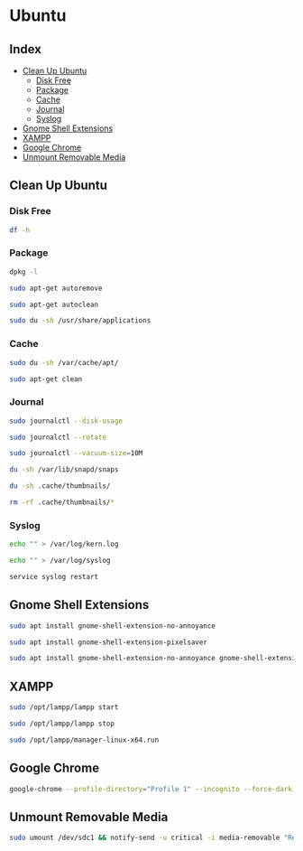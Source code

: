 # Ubuntu

## Index
* [Clean Up Ubuntu](https://github.com/almaduri/ubuntu#clean-up-ubuntu)
  * [Disk Free](https://github.com/almaduri/ubuntu#disk-free)
  * [Package](https://github.com/almaduri/ubuntu#package)
  * [Cache](https://github.com/almaduri/ubuntu#cache)
  * [Journal](https://github.com/almaduri/ubuntu#journal)
  * [Syslog](https://github.com/almaduri/ubuntu#syslog)
* [Gnome Shell Extensions](https://github.com/almaduri/ubuntu#gnome-shell-extensions)
* [XAMPP](https://github.com/almaduri/ubuntu#xampp)
* [Google Chrome](https://github.com/almaduri/ubuntu#google-chrome)
* [Unmount Removable Media](https://github.com/almaduri/ubuntu#unmount-removable-media)

## Clean Up Ubuntu

### Disk Free

```BASH
df -h
```

### Package

```BASH
dpkg -l
```

```BASH
sudo apt-get autoremove
```

```BASH
sudo apt-get autoclean
```

```BASH
sudo du -sh /usr/share/applications
```

### Cache

```BASH
sudo du -sh /var/cache/apt/
```

```BASH
sudo apt-get clean
```

### Journal

```BASH
sudo journalctl --disk-usage
```

```BASH
sudo journalctl --rotate
```

```BASH
sudo journalctl --vacuum-size=10M
```

```BASH
du -sh /var/lib/snapd/snaps
```

```BASH
du -sh .cache/thumbnails/
```

```BASH
rm -rf .cache/thumbnails/*
```

### Syslog

```BASH
echo "" > /var/log/kern.log
```

```BASH
echo "" > /var/log/syslog
```

```BASH
service syslog restart
```

## Gnome Shell Extensions

```BASH
sudo apt install gnome-shell-extension-no-annoyance
```

```BASH
sudo apt install gnome-shell-extension-pixelsaver
```

```BASH
sudo apt install gnome-shell-extension-no-annoyance gnome-shell-extension-pixelsaver
```

## XAMPP

```BASH
sudo /opt/lampp/lampp start
```

```BASH
sudo /opt/lampp/lampp stop
```

```BASH
sudo /opt/lampp/manager-linux-x64.run
```

## Google Chrome

```BASH
google-chrome --profile-directory="Profile 1" --incognito --force-dark-mode
```

## Unmount Removable Media

```BASH
sudo umount /dev/sdc1 && notify-send -u critical -i media-removable "Removable Media" "Successfully Unmounted"
```

